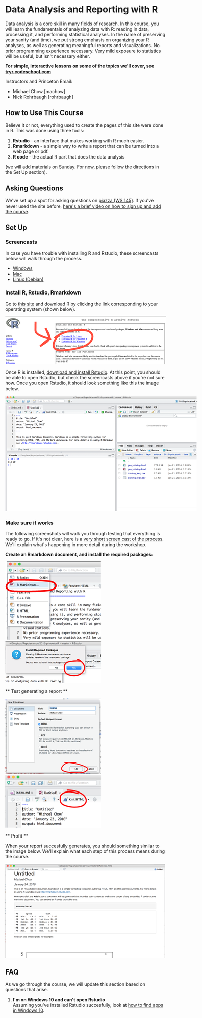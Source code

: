 Data Analysis and Reporting with R
==================================

Data analysis is a core skill in many fields of research. 
In this course, you will learn the fundamentals of analyzing data with R: reading in data, processing it, and performing statistical analyses. 
In the name of preserving your sanity (and time), we put strong emphasis on organizing your R analyses, as well as generating meaningful reports and visualizations.
No prior programming experience necessary. 
Very mild exposure to statistics will be useful, but isn't necessary either.

**For simple, interactive lessons on some of the topics we'll cover, see [tryr.codeschool.com](http://tryr.codeschool.com)**

Instructors and Princeton Email: 

* Michael Chow [machow]
* Nick Rohrbaugh [rohrbaugh]

How to Use This Course
----------------------

Believe it or not, everything used to create the pages of this site were done in R.
This was done using three tools:

1. **Rstudio** - an interface that makes working with R much easier.
2. **Rmarkdown** - a simple way to write a report that can be turned into a web page or pdf.
3. **R code** - the actual R part that does the data analysis

(we will add materials on Sunday. For now, please follow the directions in the Set Up section).

Asking Questions
----------------

We've set up a spot for asking questions on [piazza (WS 145)](https://piazza.com/class/ij36cl80oo3hf). 
If you've never used the site before, [here's a brief video on how to sign up and add the course](https://piazza.com/class/ij36cl80oo3hf).

Set Up
------

### Screencasts

In case you have trouble with installing R and Rstudio, these screencasts below will walk through the process.

* [Windows](https://v.usetapes.com/NkPfAN5oqb)
* [Mac](https://v.usetapes.com/rDOfGV0tT7)
* [Linux (Debian)](https://v.usetapes.com/nIEVMCLXMx)

### Install R, Rstudio, Rmarkdown

Go to [this site](https://cran.rstudio.com/) and download R by clicking the link corresponding to your operating system (shown below).

![](doc/img/r-project-site.png)

Once R is installed, [download and install Rstudio](https://www.rstudio.com/products/rstudio/download/). 
At this point, you should be able to open Rstudio, but check the screencasts above if you're not sure how.
Once you open Rstudio, it should look something like this the image below.

<img src="doc/img/rstudio-1.png" style="max-width: 600px;">

### Make sure it works

The following screenshots will walk you through testing that everything is ready to go. If it's not clear, here is a [very short screen cast of the process](https://v.usetapes.com/N96lrCj193). We'll explain what's happening in more detail during the workshop.

**Create an Rmarkdown document, and install the required packages:**

<img src="doc/img/rstudio-2.png" style="max-width: 300px;">
<img src="doc/img/rstudio-3.png" style="max-width: 300px;">

** Test generating a report **

<img src="doc/img/rstudio-4.png" style="max-width: 300px;">
<img src="doc/img/rstudio-5.png" style="max-width: 300px;">

** Profit **

When your report succesfully generates, you should something similar to the image below. We'll explain what each step of this process means during the course.

<img src="doc/img/rstudio-6.png" style="max-width: 500px;">

FAQ
----------------

As we go through the course, we will update this section based on questions that arise.

1. **I'm on Windows 10 and can't open Rstudio**  
Assuming you've installed Rstudio succesfully, look at [how to find apps in Windows 10](http://windows.microsoft.com/en-us/windows-10/getstarted-find-all-your-apps-and-programs).



